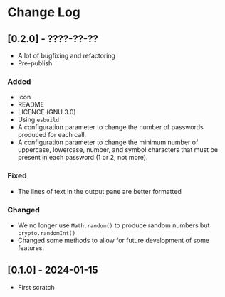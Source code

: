 # Change Log

<!--
## [major.minor.patch] - yyyy-mm-dd
(When publish put this number into <package.json>.version)

### Added

- An add

### Fixed
### Changed
### Removed

## [TODO]

- [x] Add a configuration parameter to change the number of
      passwords produced for each call.
- [x] Add a configuration parameter to change the minimum
      number of uppercase, lowercase, number, and symbol
      characters that must be present in each
      password (1 or 2, not more).
- [x] Change README with new featiures.

## [Unreleased]
-->

## [0.2.0] - ????-??-??

- A lot of bugfixing and refactoring
- Pre-publish

### Added

- Icon
- README
- LICENCE (GNU 3.0)
- Using `esbuild`
- A configuration parameter to change the number of passwords produced for each
  call.
- A configuration parameter to change the minimum number of uppercase,
  lowercase, number, and symbol characters that must be present in each password
  (1 or 2, not more).

### Fixed

- The lines of text in the output pane are better formatted

### Changed

- We no longer use `Math.random()` to produce random numbers but
  `crypto.randomInt()`
- Changed some methods to allow for future development of some features.

## [0.1.0] - 2024-01-15

- First scratch

